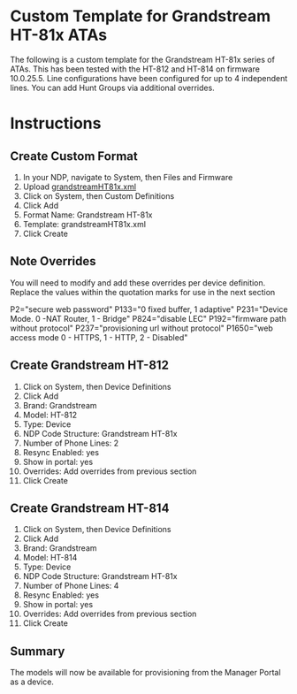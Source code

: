# Custom Template for Grandstream HT-81x ATAs

The following is a custom template for the Grandstream HT-81x series of ATAs. This has been tested with the HT-812 and HT-814 on firmware 10.0.25.5. Line configurations have been configured for up to 4 independent lines. You can add Hunt Groups via additional overrides.


# Instructions
## Create Custom Format

 1. In your NDP, navigate to System, then Files and Firmware
 2. Upload [grandstreamHT81x.xml](https://github.com/OITApps/HT81xConfig/blob/main/grandstreamHT81x.xml)
 3. Click on System, then Custom Definitions
 4. Click Add
 5. Format Name: Grandstream HT-81x
 6. Template: grandstreamHT81x.xml
 7. Click Create

## Note Overrides
You will need to modify and add these overrides per device definition. Replace the values within the quotation marks for use in the next section

P2="secure web password"
P133="0 fixed buffer, 1 adaptive" 
P231="Device Mode. 0 -NAT Router, 1 - Bridge"
P824="disable LEC"
P192="firmware path without protocol"
P237="provisioning url without protocol"
P1650="web access mode  0 - HTTPS, 1 - HTTP, 2 - Disabled"

## Create Grandstream HT-812
1. Click on System, then Device Definitions
2. Click Add
3. Brand: Grandstream
4. Model: HT-812
5. Type: Device
6. NDP Code Structure:  Grandstream HT-81x
7. Number of Phone Lines: 2
8. Resync Enabled: yes
9. Show in portal: yes
10. Overrides:  Add overrides from previous section
11. Click Create

## Create Grandstream HT-814
1. Click on System, then Device Definitions
2. Click Add
3. Brand: Grandstream
4. Model: HT-814
5. Type: Device
6. NDP Code Structure:  Grandstream HT-81x
7. Number of Phone Lines: 4
8. Resync Enabled: yes
9. Show in portal: yes
10. Overrides:  Add overrides from previous section
11. Click Create

## Summary
The models will now be available for provisioning from the Manager Portal as a device.
